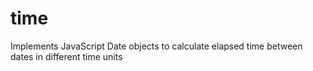 # time
Implements JavaScript Date objects to calculate elapsed time between dates in different time units
